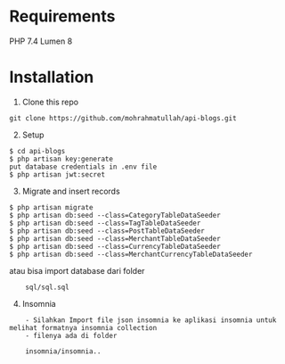 # Requirements

PHP 7.4
Lumen 8

# Installation

1. Clone this repo

```
git clone https://github.com/mohrahmatullah/api-blogs.git
```


2. Setup

```
$ cd api-blogs
$ php artisan key:generate
put database credentials in .env file
$ php artisan jwt:secret
```

3. Migrate and insert records

```
$ php artisan migrate
$ php artisan db:seed --class=CategoryTableDataSeeder
$ php artisan db:seed --class=TagTableDataSeeder
$ php artisan db:seed --class=PostTableDataSeeder
$ php artisan db:seed --class=MerchantTableDataSeeder
$ php artisan db:seed --class=CurrencyTableDataSeeder
$ php artisan db:seed --class=MerchantCurrencyTableDataSeeder
```

atau bisa import database dari folder
```
	sql/sql.sql
```

4. Insomnia

```
	- Silahkan Import file json insomnia ke aplikasi insomnia untuk melihat formatnya insomnia collection
	- filenya ada di folder
	
	insomnia/insomnia..

```